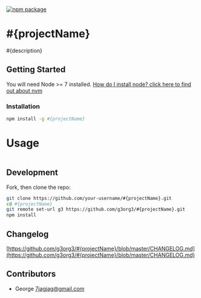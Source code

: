 [![npm package][npm-image]](npm-url)
# #{projectName}
#{description}

## Getting Started
You will need Node >= 7 installed. [How do I install node? click here to find out about nvm](https://github.com/creationix/nvm#installation)

### Installation
```sh
npm install -g #{projectName}
```

# Usage
```sh
```

## Development
Fork, then clone the repo:
```sh
git clone https://github.com/your-username/#{projectName}.git
cd #{projectName}
git remote set-url g3 https://github.com/g3org3/#{projectName}.git
npm install
```

## Changelog
[https://github.com/g3org3/#{projectName}/blob/master/CHANGELOG.md](https://github.com/g3org3/#{projectName}/blob/master/CHANGELOG.md)

## Contributors
* George <7jagjag@gmail.com>

[travis]: https://travis-ci.org/g3org3/#{projectName}.svg?branch=master
[travis-url]: https://travis-ci.org/g3org3/#{projectName}
[npm-image]: https://img.shields.io/npm/v/#{projectName}.svg?style=flat-square
[npm-url]: https://www.npmjs.org/package/#{projectName}
